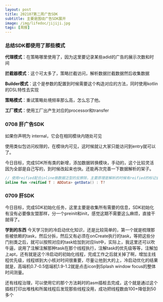 ```yaml
---
layout: post
title: 202107第二周广告SDK
subtitle: 主要是围绕广告SDK展开
image: /img/lifedoc/jijiji.jpg
tags: [周报]
---
```


### 总结SDK都使用了那些模式

**代理模式**：在策略哪里使用了，因为这里要记录某些adid的广告的展示次数和时间

**拦截器模式**：这个可太多了，策略拦截访问，解析数据拦截数据然后收集数据

**Builder模式**：这个是参数的配置到时候需要这个构造对应的方法，同时使用kotlin的DSL特性去实现

**策略模式**：重试策略处境频率那么高，怎么忘了他。

**工厂模式**：使用工厂出产生对应的processor和transfer

### 0708 肝广告SDK

如果你声明为 internal，它会在相同模块内随处可见

使用类似包访问权限的，在模块内可见，这时候就让大家只能访问到entry就可以了。

今日目标，完成SDK所有类的新增，添加数据转换模块，手动的，这个比较灵活因为全部是自己写的，到时候改起来也快。还能再次完善一下数据解析的架子。

```kotlin
// 使用reified配合inline做数据泛型的反擦除，主要原理是解析的时候有reified的标记会存起来原来的变量，Java其实也可以，不然我的泛型也木得用了，相当于kotlin给我的糖吧。爱吃。
inline fun <reified T : ADData> getData() : T?
```

### 0709 肝SDK

今日目标，完成SDK初始化任务，这里主要是收集所有需要的信息，SDK初始化有没有必要像友盟那样，分一个preinit和init，感觉这期不需要这么麻烦，直接干就得了。

**学到的东西**
今天学习到的冷启动优化知识，还是比较简单的，第一个就是梳理那些被依赖的task，然后分拆，然后又有必须在onCreate执行的task，等把这些分门别类之后，就可以按照对应的task给加到对应list中，实际上，我这里还可以吹牛逼，说用了注解注解那种task在那个线程执行，注解task的优先级等等，注解加上apt，还有就是这个冷启动的初始化线程，完成工作之后就关掉了啊，增加主线程优先级，线程绑到大小核对时间很重要，尽量让他到大的上，冷启动优化的结果就是，高端机0.7-0.5低端机1.9-1.2就是点击icon到Splash window focus的整体时间测量。

还有线程治理，可以使用它的那个方法耗时的asm插桩去完成，这个就是通过这个插桩打印出堆栈和所属线程后发现那些线程没用，成功把线程数由100+降低到50多个

